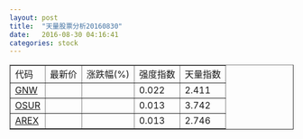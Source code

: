 ```yaml
---
layout: post
title:  "天量股票分析20160830"
date:   2016-08-30 04:16:41
categories: stock
---
```

<script type="text/javascript">
var stockList = []
stockList.push('gb_gnw');
stockList.push('gb_osur');
stockList.push('gb_arex');
</script>

<table border="1">
 <tr>
  <td>代码</td>
  <td>最新价</td>
  <td>涨跌幅(%)</td>
 <td>强度指数</td>
 <td>天量指数</td>
</tr>
  <tr id="gnw"><td><a href="http://stock.finance.sina.com.cn/usstock/quotes/GNW.html" target="_blank">GNW</a></td><td></td><td></td><td>0.022</td><td>2.411</td></tr>
  <tr id="osur"><td><a href="http://stock.finance.sina.com.cn/usstock/quotes/OSUR.html" target="_blank">OSUR</a></td><td></td><td></td><td>0.013</td><td>3.742</td></tr>
  <tr id="arex"><td><a href="http://stock.finance.sina.com.cn/usstock/quotes/AREX.html" target="_blank">AREX</a></td><td></td><td></td><td>0.013</td><td>2.746</td></tr>
</table>
